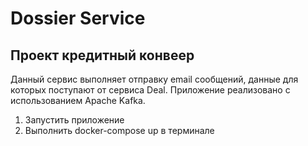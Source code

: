 # Dossier Service

## Проект кредитный конвеер

Данный сервис выполняет отправку email сообщений,
данные для которых поступают от сервиса Deal. 
Приложение реализовано с использованием Apache Kafka.

1. Запустить приложение
2. Выполнить docker-compose up в терминале